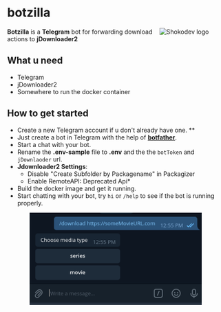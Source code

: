 # botzilla


<img src="https://shokodev.ch/img/LogoDarkStyleSVG-Title.5b9e0f01.svg" align="right"
     alt="Shokodev logo" width="150">
    

**Botzilla** is a **Telegram** bot for forwarding download actions to **jDownloader2**

## What u need
 * Telegram
 * jDownloader2
 * Somewhere to run the docker container

## How to get started

* Create a new Telegram account if u don't already have one. **
* Just create a bot in Telegram with the help of **[botfather](https://core.telegram.org/bots#6-botfather)**.
* Start a chat with your bot.
* Rename the **.env-sample** file to **.env** and the the `botToken` and `jDownlaoder` url.
* **Jdownloader2 Settings**: 
   - Disable "Create Subfolder by Packagename" in Packagizer
   - Enable RemoteAPI: Deprecated Api*
* Build the docker image and get it running. 
* Start chatting with your bot, try `hi` or `/help` to see if the bot is running properly.

<p align="center">
  <img src="./img/example1.png" alt="Telegram chat example" width="400">
</p>

[shokodev-img]:      https://shokodev.ch/img/LogoDarkStyleSVG-Title.5b9e0f01.svg
[shokodev]:          https://shokodev.ch
